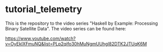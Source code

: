# tutorial_telemetry

This is the repository to the video series "Haskell by Example: Processing Binary Satellite Data". The video series can be found here:

https://www.youtube.com/watch?v=OyEkIXFmuNQ&list=PLp2qifo30hMuNgmUUhgl82DTK2JTUqK6M
